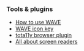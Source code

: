 ### Tools & plugins
* [How to use WAVE]({{site.baseurl}}/test/tools_and_plugins/WAVE/how_to_use)
* [WAVE icon key]({{site.baseurl}}/test/tools_and_plugins/WAVE/icon_key)
* [tota11y browser plugin]({{site.baseurl}}/test/tools_and_plugins/tota11y)
* [All about screen readers]({{site.baseurl}}/test/screenreaders)
